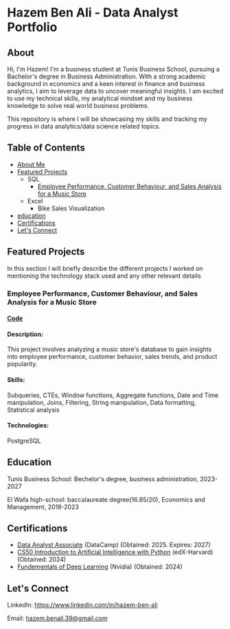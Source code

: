 # Hazem Ben Ali - Data Analyst Portfolio
## About
Hi, I'm Hazem! I'm a business student at Tunis Business School, pursuing a Bachelor's degree in Business Administration. With a strong academic background in economics and a keen interest in finance and business analytics, I aim to leverage data to uncover meaningful insights. I am excited to use my technical skills, my analytical mindset and my business knowledge to solve real world business problems.

This repository is where I will be showcasing my skills and tracking my progress in data analytics/data science related topics.

## Table of Contents
- [About Me](#about)
- [Featured Projects](#featured-projects)
  - SQL
    - [Employee Performance, Customer Behaviour, and Sales Analysis for a Music Store](#employee-performance-customer-behaviour-and-sales-analysis-for-a-music-store)
  - Excel
    - Bike Sales Visualization
- [education](#education)
- [Certifications](#certifications)
- [Let's Connect](#lets-connect)

## Featured Projects
In this section I will briefly describe the different projects I worked on mentioning the technology stack used and any other relevant details

### Employee Performance, Customer Behaviour, and Sales Analysis for a Music Store
#### [Code](https://github.com/hazembenali/Data-Analyst-Portfolio/tree/main/Employee%20Performance%2C%20Customer%20Behaviour%2C%20and%20Sales%20Analysis%20for%20a%20Music%20Store/SQL)
#### Description:
This project involves analyzing a music store's database to gain insights into employee performance, customer behavior, sales trends, and product popularity.
#### Skills:
Subqueries, CTEs, Window functions, Aggregate functions, Date and Time manipulation, Joins, Filtering, String manipulation, Data formatting, Statistical analysis
#### Technologies: 
PostgreSQL

## Education
Tunis Business School: Bechelor's degree, business administration, 2023-2027


El Wafa high-school: baccalaureate degree(16.85/20), Economics and Management, 2018-2023

## Certifications

- [Data Analyst Associate](https://www.datacamp.com/certificate/DAA0011066045957) (DataCamp) (Obtained: 2025. Expires: 2027)
- [CS50 Introduction to Artificial Intelligence with Python](https://certificates.cs50.io/4258452e-83bf-40d1-bf5c-c981b1a15625.pdf?size=letter) (edX-Harvard) (Obtained: 2024)
- [Fundementals of Deep Learning](https://learn.nvidia.com/certificates?id=9j2YgxUIRiGphCHNxwVv0A) (Nvidia) (Obtained: 2024)

## Let's Connect
LinkedIn: https://www.linkedin.com/in/hazem-ben-ali


Email: hazem.benali.39@gmail.com

